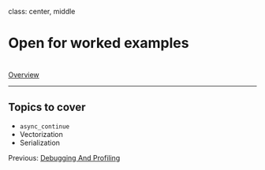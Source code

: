 
class: center, middle

# Open for worked examples
#

[Overview](..)

---
## Topics to cover

* `async_continue`
* Vectorization
* Serialization

Previous: [Debugging And Profiling](../session7)
